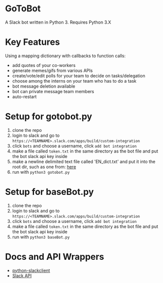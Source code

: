 # GoToBot
A Slack bot written in Python 3.
Requires Python 3.X

# Key Features
Using a mapping dictionary with callbacks to function calls:
- add quotes of your co-workers
- generate memes/gifs from various APIs
- create/vote/edit polls for your team to decide on tasks/delegation
- choose among the interns on your team who has to do a task
- bot message deletion available
- bot can private message team members
- auto-restart

# Setup for gotobot.py
1. clone the repo
2. login to slack and go to `https://<TEAMNAME>.slack.com/apps/build/custom-integration`
3. click `bots` and choose a username, click `add bot integration`
4. make a file called `token.txt` in the same directory as the bot file and put the bot slack api key inside
5. make a newline delimited text file called 'EN_dict.txt' and put it into the root dir, such as one from: [here](https://github.com/dwyl/english-words)
4. run with `python3 gotobot.py`

# Setup for baseBot.py
1. clone the repo
2. login to slack and go to `https://<TEAMNAME>.slack.com/apps/build/custom-integration`
3. click `bots` and choose a username, click `add bot integration`
4. make a file called `token.txt` in the same directory as the bot file and put the bot slack api key inside
5. run with `python3 baseBot.py`

# Docs and API Wrappers
- [python-slackclient](https://github.com/slackhq/python-slackclient)
- [Slack API](https://api.slack.com/)
